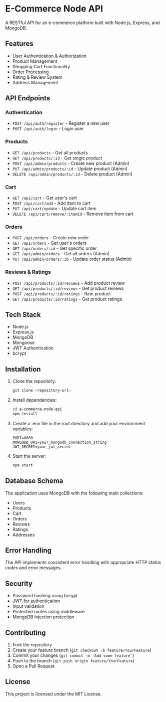 # E-Commerce Node API

A RESTful API for an e-commerce platform built with Node.js, Express, and MongoDB.

## Features

- User Authentication & Authorization
- Product Management
- Shopping Cart Functionality
- Order Processing
- Rating & Review System
- Address Management

## API Endpoints

### Authentication
- `POST /api/auth/register` - Register a new user
- `POST /api/auth/login` - Login user

### Products
- `GET /api/products` - Get all products
- `GET /api/products/:id` - Get single product
- `POST /api/admin/products` - Create new product (Admin)
- `PUT /api/admin/products/:id` - Update product (Admin)
- `DELETE /api/admin/products/:id` - Delete product (Admin)

### Cart
- `GET /api/cart` - Get user's cart
- `POST /api/cart/add` - Add item to cart
- `PUT /api/cart/update` - Update cart item
- `DELETE /api/cart/remove/:itemId` - Remove item from cart

### Orders
- `POST /api/orders` - Create new order
- `GET /api/orders` - Get user's orders
- `GET /api/orders/:id` - Get specific order
- `GET /api/admin/orders` - Get all orders (Admin)
- `PUT /api/admin/orders/:id` - Update order status (Admin)

### Reviews & Ratings
- `POST /api/products/:id/reviews` - Add product review
- `GET /api/products/:id/reviews` - Get product reviews
- `POST /api/products/:id/ratings` - Rate product
- `GET /api/products/:id/ratings` - Get product ratings

## Tech Stack

- Node.js
- Express.js
- MongoDB
- Mongoose
- JWT Authentication
- bcrypt

## Installation

1. Clone the repository:
   ```bash
   git clone <repository-url>
   ```

2. Install dependencies:
   ```bash
   cd e-commerce-node-api
   npm install
   ```

3. Create a .env file in the root directory and add your environment variables:
   ```
   PORT=8080
   MONGODB_URI=your_mongodb_connection_string
   JWT_SECRET=your_jwt_secret
   ```

4. Start the server:
   ```bash
   npm start
   ```

## Database Schema

The application uses MongoDB with the following main collections:
- Users
- Products
- Cart
- Orders
- Reviews
- Ratings
- Addresses

## Error Handling

The API implements consistent error handling with appropriate HTTP status codes and error messages.

## Security

- Password hashing using bcrypt
- JWT for authentication
- Input validation
- Protected routes using middleware
- MongoDB injection protection

## Contributing

1. Fork the repository
2. Create your feature branch (`git checkout -b feature/YourFeature`)
3. Commit your changes (`git commit -m 'Add some feature'`)
4. Push to the branch (`git push origin feature/YourFeature`)
5. Open a Pull Request

## License

This project is licensed under the MIT License.
